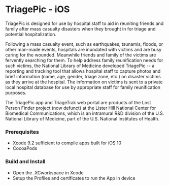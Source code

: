 # TriagePic - iOS #

TriagePic is designed for use by hospital staff to aid in reuniting friends and family after mass casualty disasters when they brought in for triage and potential hospitalization.  

Following a mass casualty event, such as earthquakes, tsunamis, floods, or other man-made events, hospitals are inundated with victims and are busy caring for the wounded. Meanwhile friends and family of the victims are fervently searching for them. To help address family reunification needs for such victims, the National Library of Medicine developed TriagePic -- a reporting and tracking tool that allows hospital staff to capture photos and brief information (name, age, gender, triage zone, etc.) on disaster victims as they arrive at the hospital. The information on victims is sent to a private local hospital database for use by appropriate staff for family reunification purposes.  

The TriagePic app and TriageTrak web portal are products of the Lost Person Finder project (now defunct) at the Lister Hill National Center for Biomedical Communications, which is an intramural R&D division of the U.S. National Library of Medicine,  part of the U.S. National Institutes of Health. 

### Prerequisites ####

- Xcode 9.2 sufficient to compile apps built for iOS 10  
- CocoaPods  

### Build and Install ###

- Open the .XCworkspace in Xcode  
- Setup the Profiles and certificates to run the App in device